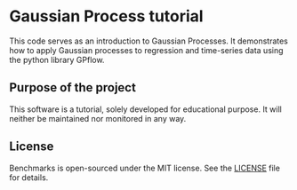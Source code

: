 # Gaussian Process tutorial
This code serves as an introduction to Gaussian Processes. It demonstrates
how to apply Gaussian processes to regression and time-series
data using the python library GPflow.

## Purpose of the project
This software is a tutorial, solely developed for educational
purpose. It will neither be maintained nor monitored in any way.

## License
Benchmarks is open-sourced under the MIT license. See the
[LICENSE](LICENSE) file for details.
